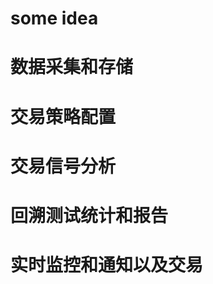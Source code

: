 some idea
=========


数据采集和存储
==============


交易策略配置
=============


交易信号分析
=============

回溯测试统计和报告
=================

实时监控和通知以及交易
=====================


